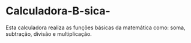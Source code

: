 # Calculadora-B-sica-
Esta calculadora realiza as funções básicas da matemática como: soma, subtração, divisão e multiplicação.

